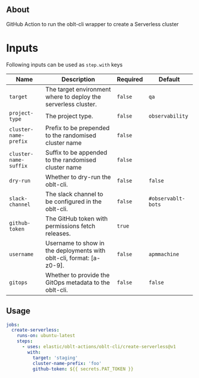## About

GitHub Action to run the oblt-cli wrapper to create a Serverless cluster

# Inputs

Following inputs can be used as `step.with` keys

| Name                  | Description                                                          | Required  | Default            |
|-----------------------|----------------------------------------------------------------------|-----------|--------------------|
| `target`              | The target environment where to deploy the serverless cluster.       | `false`   | `qa`               |
| `project-type`        | The project type.                                                    | `false`   | `observability`    |
| `cluster-name-prefix` | Prefix to be prepended to the randomised cluster name                | `false`   | ` `                |
| `cluster-name-suffix` | Suffix to be appended to the randomised cluster name                 | `false`   | ` `                |
| `dry-run`             | Whether to dry-run the oblt-cli.                                     | `false`   | `false`            |
| `slack-channel`       | The slack channel to be configured in the oblt-cli.                  | `false`   | `#observablt-bots` |
| `github-token`        | The GitHub token with permissions fetch releases.                    | `true`    | ` `                |
| `username`            | Username to show in the deployments with oblt-cli, format: [a-z0-9]. | `false`   | `apmmachine`       |
| `gitops`              | Whether to provide the GitOps metadata to the oblt-cli.              | `false`   | `false`            |

## Usage

```yaml
jobs:
  create-serverless:
    runs-on: ubuntu-latest
    steps:
      - uses: elastic/oblt-actions/oblt-cli/create-serverless@v1
        with:
          target: 'staging'
          cluster-name-prefix: 'foo'
          github-token: ${{ secrets.PAT_TOKEN }}
```
